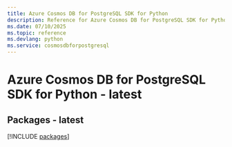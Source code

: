 ```yaml
---
title: Azure Cosmos DB for PostgreSQL SDK for Python
description: Reference for Azure Cosmos DB for PostgreSQL SDK for Python
ms.date: 07/10/2025
ms.topic: reference
ms.devlang: python
ms.service: cosmosdbforpostgresql
---
```

# Azure Cosmos DB for PostgreSQL SDK for Python - latest
## Packages - latest
[!INCLUDE [packages](cosmos-db-for-postgresql-index.md)]